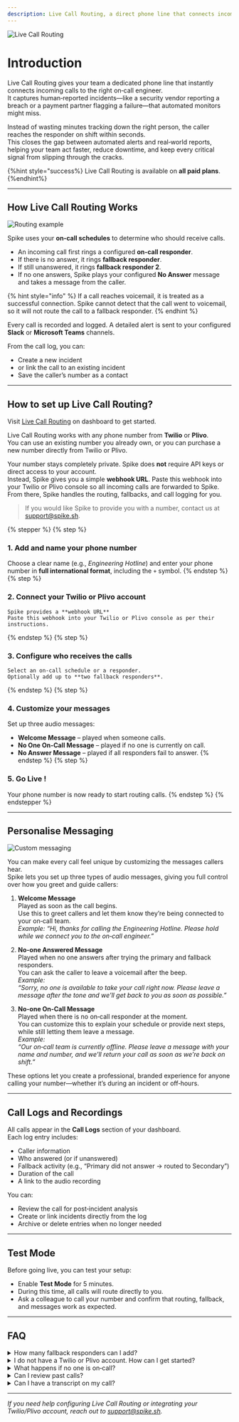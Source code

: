 ```yaml
---
description: Live Call Routing, a direct phone line that connects incoming calls to on-call engineers.
---
```


![Live Call Routing](<../.gitbook/assets/live-call-routing/banner-image.png>)

# Introduction

Live Call Routing gives your team a dedicated phone line that instantly connects incoming calls to the right on‑call engineer.  
It captures human‑reported incidents—like a security vendor reporting a breach or a payment partner flagging a failure—that automated monitors might miss.

Instead of wasting minutes tracking down the right person, the caller reaches the responder on shift within seconds.  
This closes the gap between automated alerts and real‑world reports, helping your team act faster, reduce downtime, and keep every critical signal from slipping through the cracks.

{%hint style="success%}
Live Call Routing is available on **all paid plans**.
{%endhint%}



---

## How Live Call Routing Works

![Routing example](<../.gitbook/assets/live-call-routing/routing-example.png>)

Spike uses your **on‑call schedules** to determine who should receive calls.  
- An incoming call first rings a configured **on‑call responder**.
- If there is no answer, it rings **fallback responder**.
- If still unanswered, it rings **fallback responder 2**.
- If no one answers, Spike plays your configured **No Answer** message and takes a message from the caller.

{% hint style="info" %}
If a call reaches voicemail, it is treated as a successful connection. Spike cannot detect that the call went to voicemail, so it will not route the call to a fallback responder.
{% endhint %}

Every call is recorded and logged. A detailed alert is sent to your configured **Slack** or **Microsoft Teams** channels.

From the call log, you can:
- Create a new incident 
- or link the call to an existing incident
- Save the caller’s number as a contact

---

## How to set up Live Call Routing?

Visit [Live Call Routing](https://app.spike.sh/call-routing) on dashboard to get started. 

Live Call Routing works with any phone number from **Twilio** or **Plivo**.  
You can use an existing number you already own, or you can purchase a new number directly from Twilio or Plivo.  

Your number stays completely private. Spike does **not** require API keys or direct access to your account.  
Instead, Spike gives you a simple **webhook URL**. Paste this webhook into your Twilio or Plivo console so all incoming calls are forwarded to Spike. From there, Spike handles the routing, fallbacks, and call logging for you.

<!-- {% content-ref url="./" %} . {% endcontent-ref %} -->

> If you would like Spike to provide you with a number, contact us at [support@spike.sh](mailto:support@spike.sh).

{% stepper %}
{% step %}
### 1. Add and name your phone number
   Choose a clear name (e.g., *Engineering Hotline*) and enter your phone number in **full international format**, including the `+` symbol.
{% endstep %}
{% step %}
### 2. Connect your Twilio or Plivo account
    Spike provides a **webhook URL**  
    Paste this webhook into your Twilio or Plivo console as per their instructions.
{% endstep %}
{% step %}
### 3. Configure who receives the calls
    Select an on-call schedule or a responder.  
    Optionally add up to **two fallback responders**.
{% endstep %}
{% step %}
### 4. Customize your messages
   Set up three audio messages:
   - **Welcome Message** – played when someone calls.
   - **No One On‑Call Message** – played if no one is currently on call.
   - **No Answer Message** – played if all responders fail to answer.
{% endstep %}
{% step %}
### 5. Go Live !
   Your phone number is now ready to start routing calls.
{% endstep %}
{% endstepper %}

---

## Personalise Messaging

![Custom messaging](<../.gitbook/assets/live-call-routing/custom-messaging.png>)

You can make every call feel unique by customizing the messages callers hear.  
Spike lets you set up three types of audio messages, giving you full control over how you greet and guide callers:

1. **Welcome Message**  
   Played as soon as the call begins.  
   Use this to greet callers and let them know they’re being connected to your on‑call team.  
   *Example:*
   *“Hi, thanks for calling the Engineering Hotline. Please hold while we connect you to the on‑call engineer.”*

2. **No-one Answered Message**  
   Played when no one answers after trying the primary and fallback responders.  
   You can ask the caller to leave a voicemail after the beep.  
   *Example:*  
   *“Sorry, no one is available to take your call right now. Please leave a message after the tone and we’ll get back to you as soon as possible.”*

3. **No-one On‑Call Message**  
   Played when there is no on‑call responder at the moment.  
   You can customize this to explain your schedule or provide next steps, while still letting them leave a message.  
   *Example:*  
   *“Our on‑call team is currently offline. Please leave a message with your name and number, and we’ll return your call as soon as we’re back on shift.”*

These options let you create a professional, branded experience for anyone calling your number—whether it’s during an incident or off‑hours.

---

## Call Logs and Recordings

All calls appear in the **Call Logs** section of your dashboard.  
Each log entry includes:
- Caller information
- Who answered (or if unanswered)
- Fallback activity (e.g., “Primary did not answer → routed to Secondary”)
- Duration of the call
- A link to the audio recording

You can:
- Review the call for post‑incident analysis
- Create or link incidents directly from the log
- Archive or delete entries when no longer needed

---

## Test Mode

Before going live, you can test your setup:

- Enable **Test Mode** for 5 minutes.  
- During this time, all calls will route directly to you.
- Ask a colleague to call your number and confirm that routing, fallback, and messages work as expected.

---

## FAQ

<details>
<summary>How many fallback responders can I add?</summary>
You can add upto 2 fallbacks.
</details>

<details>
<summary>I do not have a Twilio or Plivo account. How can I get started?</summary>
Our team can help set you up. Please email [support@spike.sh](mailto:support@spike.sh)
</details>

<details>
<summary>What happens if no one is on‑call?</summary>
The caller hears your configured **No One On‑Call Message**, and Spike will take a message for you. A call log will also be created.
</details>

<details>
<summary>Can I review past calls?</summary>
Yes. All calls are logged with full details and a recording in the **Call Logs** section.
</details>

<details>
<summary>Can I have a transcript on my call?</summary>
Not yet, sorry!
</details>

---

*If you need help configuring Live Call Routing or integrating your Twilio/Plivo account, reach out to [support@spike.sh](mailto:support@spike.sh).*
